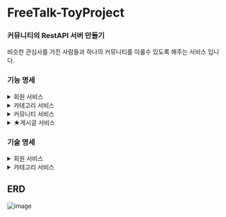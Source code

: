 # FreeTalk-ToyProject
### 커뮤니티의 RestAPI 서버 만들기

비슷한 관심사를 가진 사람들과 하나의 커뮤니티를 이룰수 있도록 해주는 서비스 입니다.

### 기능 명세
<details>
    <summary>회원 서비스</summary>
</br>
    
- 회원 가입/탈퇴, 이메일 인증, 로그인, 로그아웃, 정보 조회/수정
- 사용자 권한
    - 인증필요, 일반 사용자, 읽기 권한, 쓰기 권한, 모든 권한     
- (관리자)사용자 리스트 조회
    -  이름,닉네임,이메일 의 키워드로 검색 
    -  권한,상태,가입된 커뮤니티 등의 조건 검색 가능
</br>

- 예시 이미지- 사용자 리스트 조회</br>
  
![image](https://github.com/cutegyuseok/FreeTalk-ToyProject/assets/103543611/4969e1d0-3339-4342-9a93-4ff22669ef60)
![image](https://github.com/cutegyuseok/FreeTalk-ToyProject/assets/103543611/b295f0cc-fb9f-4ef0-a31f-ad4a5cf98269)

</details>
<details>
    <summary>카테고리 서비스</summary>
</br>
    
- Self join을 활용한 무한 depth의 카테고리 기능
- (관리자)카테고리 생성,수정,삭제
- 카테고리 조회 기능
</br>

- 예시 이미지- 카테고리 조회 일부분</br>
  
![image](https://github.com/cutegyuseok/FreeTalk-ToyProject/assets/103543611/dcea0df5-b7bf-46d9-a677-1e34c6695ca3)


</br>

</details>
<details>
    <summary>커뮤니티 서비스</summary>
</br>
    
- 커뮤니티 CRUD,가입/탈퇴
- 사용자가 가입한 커뮤니티 조회
- 커뮤니티 검색
    - 최신순, 인원순, 게시글순 등의 동적 정렬 기능
    - 카테고리 조건 기능
    - 키워드 검색 기능 
</br>

-예시 이미지- 커뮤니티 단일 조회</br>

![image](https://github.com/cutegyuseok/FreeTalk-ToyProject/assets/103543611/95f83d0a-feee-4b64-b693-3d5b91ea0a27)



</br>

</details>

<details>
    <summary><span>★</span>게시글 서비스</summary>
</br>
    
- 게시글 CRUD( 커뮤니티 가입 후 원하는 커뮤니티에 게시)
- <span>★</span>게시글 조회
  - 다양한 검색 타입 지원
      - 제목, 내용, 닉네임, 제목&내용, 전부&HashTag 등의 동적인 타입 지원
  - 다양한 정렬 지원 
      - 최신순, 오래된 순, 조회수 순, 좋아요 순
  - 다양한 조건
      - 커뮤니티 조건, 작성자 조건, 최소 좋아요 조건, 최소 조회수 조건, 게시 날짜 조건, 게시글 종류 조건
  
</br>
  
![image](https://github.com/cutegyuseok/FreeTalk-ToyProject/assets/103543611/e4ccb664-61e7-400a-ade9-dfd955723bb9)


  
- Self join을 활용한 무한 대댓글 기능과 CRUD</br>
</br>

- 예시 이미지- 게시글의 댓글 조회 일부분</br>
  
![image](https://github.com/cutegyuseok/FreeTalk-ToyProject/assets/103543611/065539de-2b33-4159-8bf5-450d05997cec)

</br>

</details>

### 기술 명세

<details>
    <summary>회원 서비스</summary>
</br>
    
- Spring-Security와 JWT의 토큰 인증 방식을 활용한 회원 인증 서비스 구현
- Redis를 활용한 만료 토큰 관리와, 이메일 인증 방식 구현
- Security의 Role을 Customzie하여 다양한 권한 구현( ex: 읽기 권한, 쓰기 권한)
- QueryDsl을 이용한 사용자 검색의 동적 쿼리 지원</br>
    
[회원 서비스 부분](https://github.com/cutegyuseok/FreeTalk-ToyProject/tree/master/src/main/java/com/cutegyuseok/freetalk/auth)</br>

</details>

<details>
    <summary>카테고리 서비스</summary>
</br>
    
- Self join을 활용한 infinite depth의 카테고리 방식
- 커뮤니티 entity와 M:N 관계의 테이블 구축

[카테고리 서비스 부분](https://github.com/cutegyuseok/FreeTalk-ToyProject/tree/master/src/main/java/com/cutegyuseok/freetalk/category)</br>

</details>

## ERD</br>
![image](https://github.com/cutegyuseok/FreeTalk-ToyProject/assets/103543611/d4839a72-b232-4460-99c3-49f4084a2eaf)
